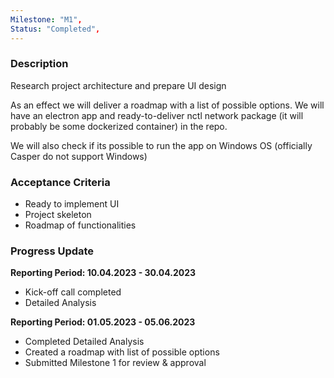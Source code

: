 ```yaml
---
Milestone: "M1",
Status: "Completed",
---
```

<!--lang:en--> 
### Description

Research project architecture and prepare UI design

As an effect we will deliver a roadmap with a list of possible options. We will have an electron app and ready-to-deliver nctl network package (it will probably be
some dockerized container) in the repo.

We will also check if its possible to run the app on Windows OS (officially Casper do not support Windows)

### Acceptance Criteria
- Ready to implement UI
- Project skeleton
- Roadmap of functionalities

### Progress Update

**Reporting Period: 10.04.2023 - 30.04.2023**
- Kick-off call completed
- Detailed Analysis 

**Reporting Period: 01.05.2023 - 05.06.2023**
- Completed Detailed Analysis
- Created a roadmap with list of possible options
- Submitted Milestone 1 for review & approval
